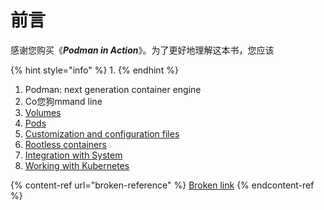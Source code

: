 # 前言

感谢您购买《_**Podman in Action**_》。为了更好地理解这本书，您应该

{% hint style="info" %}
1.
{% endhint %}

1. Podman: next generation container engine
2. Co您狗mmand line
3. [Volumes](https://livebook.manning.com/book/podman-in-action/chapter-3/v-5)
4. [Pods](https://livebook.manning.com/book/podman-in-action/chapter-4/v-5)
5. [Customization and configuration files](https://livebook.manning.com/book/podman-in-action/chapter-5/v-5)
6. [Rootless containers](https://livebook.manning.com/book/podman-in-action/chapter-6/v-5)
7. [Integration with System](https://livebook.manning.com/book/podman-in-action/chapter-7/v-5)
8. [Working with Kubernetes](https://livebook.manning.com/book/podman-in-action/chapter-8/v-5)

{% content-ref url="broken-reference" %}
[Broken link](broken-reference)
{% endcontent-ref %}

